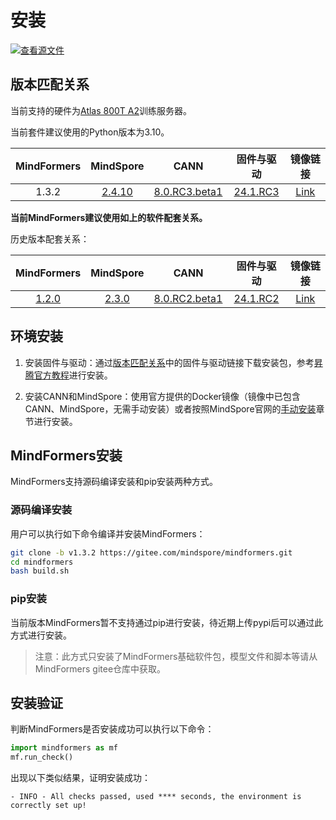 # 安装

[![查看源文件](https://mindspore-website.obs.cn-north-4.myhuaweicloud.com/website-images/r2.4.10/resource/_static/logo_source.svg)](https://gitee.com/mindspore/docs/blob/r2.4.10/docs/mindformers/docs/source_zh_cn/quick_start/install.md)

## 版本匹配关系

当前支持的硬件为[Atlas 800T A2](https://www.hiascend.com/hardware/ai-server?tag=900A2)训练服务器。

当前套件建议使用的Python版本为3.10。

|                     MindFormers                     |                  MindSpore                  |                                                     CANN                                                     |                                  固件与驱动                                   |                                 镜像链接                                 |
|:---------------------------------------------------:|:-------------------------------------------:|:------------------------------------------------------------------------------------------------------------:|:------------------------------------------------------------------------:|:--------------------------------------------------------------------:|
|                        1.3.2                        | [2.4.10](https://www.mindspore.cn/install/) | [8.0.RC3.beta1](https://www.hiascend.com/developer/download/community/result?module=cann&cann=8.0.RC3.beta1) | [24.1.RC3](https://www.hiascend.com/hardware/firmware-drivers/community) | [Link](http://mirrors.cn-central-221.ovaijisuan.com/detail/154.html) |

**当前MindFormers建议使用如上的软件配套关系。**

历史版本配套关系：

|                     MindFormers                      |                 MindSpore                  |                                                     CANN                                                     |                                  固件与驱动                                   |                                 镜像链接                                 |
|:----------------------------------------------------:|:------------------------------------------:|:------------------------------------------------------------------------------------------------------------:|:------------------------------------------------------------------------:|:--------------------------------------------------------------------:|
| [1.2.0](https://pypi.org/project/mindformers/1.2.0/) | [2.3.0](https://www.mindspore.cn/install/) | [8.0.RC2.beta1](https://www.hiascend.com/developer/download/community/result?module=cann&cann=8.0.RC2.beta1) | [24.1.RC2](https://www.hiascend.com/hardware/firmware-drivers/community) | [Link](http://mirrors.cn-central-221.ovaijisuan.com/detail/138.html) |

## 环境安装

1. 安装固件与驱动：通过[版本匹配关系](https://www.mindspore.cn/mindformers/docs/zh-CN/r1.3.2/quick_start/install.html#%E7%89%88%E6%9C%AC%E5%8C%B9%E9%85%8D%E5%85%B3%E7%B3%BB)中的固件与驱动链接下载安装包，参考[昇腾官方教程](https://www.hiascend.com/document/detail/zh/quick-installation/24.0.RC1/quickinstg_train/800_9000A2/quickinstg_800_9000A2_0007.html)进行安装。

2. 安装CANN和MindSpore：使用官方提供的Docker镜像（镜像中已包含CANN、MindSpore，无需手动安装）或者按照MindSpore官网的[手动安装](https://www.mindspore.cn/install/#%E6%89%8B%E5%8A%A8%E5%AE%89%E8%A3%85)章节进行安装。

## MindFormers安装

MindFormers支持源码编译安装和pip安装两种方式。

### 源码编译安装

用户可以执行如下命令编译并安装MindFormers：

```bash
git clone -b v1.3.2 https://gitee.com/mindspore/mindformers.git
cd mindformers
bash build.sh
```

### pip安装

当前版本MindFormers暂不支持通过pip进行安装，待近期上传pypi后可以通过此方式进行安装。

> 注意：此方式只安装了MindFormers基础软件包，模型文件和脚本等请从MindFormers gitee仓库中获取。

## 安装验证

判断MindFormers是否安装成功可以执行以下命令：

```python
import mindformers as mf
mf.run_check()
```

出现以下类似结果，证明安装成功：

```text
- INFO - All checks passed, used **** seconds, the environment is correctly set up!
```